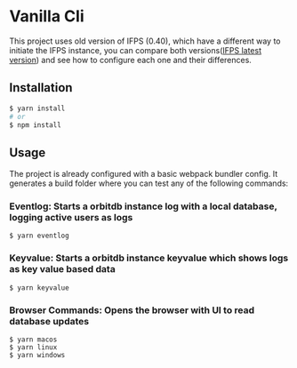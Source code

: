 # Vanilla Cli
This project uses old version of IFPS (0.40), which have a different way to initiate the IFPS instance, you can compare both versions([IFPS latest version](https://github.com/orbitdb/orbit-db/blob/master/examples/vanilla-cli-ifps-latest)) and see how to configure each one and their differences.

## Installation
```bash
$ yarn install
# or
$ npm install
```

## Usage
The project is already configured with a basic webpack bundler config. It generates a build folder where you can test any of the following commands:

### **Eventlog:** Starts a orbitdb instance log with a local database, logging active users as logs
```
$ yarn eventlog
```

### **Keyvalue:** Starts a orbitdb instance keyvalue which shows logs as key value based data
```
$ yarn keyvalue
```

### **Browser Commands:** Opens the browser with UI to read database updates
```
$ yarn macos
$ yarn linux
$ yarn windows
```
